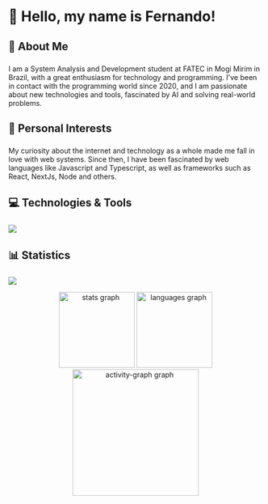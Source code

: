 <h1 align="left">👋 Hello, my name is Fernando!</h1>

###

<h2 align="left">📌 About Me</h2>

###

<p align="left">I am a System Analysis and Development student at FATEC in Mogi Mirim in Brazil, with a great enthusiasm for technology and programming. I've been in contact with the programming world since 2020, and I am passionate about new technologies and tools, fascinated by AI and solving real-world problems.</p>

###

<h2 align="left">🧠 Personal Interests</h2>

###

<p align="left">My curiosity about the internet and technology as a whole made me fall in love with web systems. Since then, I have been fascinated by web languages like Javascript and Typescript, as well as frameworks such as React, NextJs, Node and others.</p>

###

<h2 align="left">💻 Technologies & Tools</h2>

###

<img src="https://skillicons.dev/icons?i=c,html,css,js,typescript,react,nodejs,discordjs,mysql,tailwind,github,git,vscode,vercel" />

###

###

<h2 align="left">📊 Statistics</h2>

###
![](https://komarev.com/ghpvc/?username=fernaandojr&color=grey&style=for-the-badge&abbreviated=true)
<div align="center">
  <img src="https://github-readme-stats.vercel.app/api?username=fernaandojr&hide_title=false&hide_rank=false&show_icons=true&include_all_commits=true&count_private=true&disable_animations=false&theme=dark&locale=en&hide_border=false&order=1" height="150" alt="stats graph"  />
  <img src="https://github-readme-stats.vercel.app/api/top-langs?username=fernaandojr&locale=en&hide_title=false&layout=compact&card_width=320&langs_count=5&theme=dark&hide_border=false&order=2&hide=CSS,hack,html" height="150" alt="languages graph"  />
  <img src="https://github-readme-activity-graph.vercel.app/graph?username=fernaandojr&radius=16&theme=tokyo-night&area=true&order=5&bg_color=151515&title_color=aeafb0&line=aeafb0&point=65d37e&area_color=878787&hide_title=false&custom_title=Contribution's%20Graph&hide_border=false&color=ffffff" height="250" alt="activity-graph graph"  />
</div>
